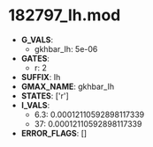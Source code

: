 # 182797_Ih.mod

- **G_VALS**:
  - gkhbar_Ih: 5e-06
- **GATES**:
  - r: 2
- **SUFFIX**: Ih
- **GMAX_NAME**: gkhbar_Ih
- **STATES**: ['r']
- **I_VALS**:
  - 6.3: 0.00012110592898117339
  - 37: 0.00012110592898117339
- **ERROR_FLAGS**: []
